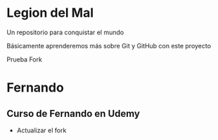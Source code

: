 # Legion del Mal
Un repositorio para conquistar el mundo

Básicamente aprenderemos más sobre Git y GitHub con este proyecto

Prueba Fork

# Fernando


## Curso de Fernando en Udemy

* Actualizar el fork
